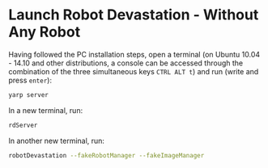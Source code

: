 # Launch Robot Devastation - Without Any Robot

Having followed the PC installation steps, open a terminal (on Ubuntu 10.04 - 14.10 and other distributions, a console can be accessed through the combination of the three simultaneous keys `CTRL ALT t`) and run (write and press `enter`):

```bash
yarp server
```

In a new terminal, run:

```bash
rdServer
```

In another new terminal, run:

```bash
robotDevastation --fakeRobotManager --fakeImageManager
```
